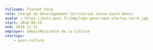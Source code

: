 ```yaml
---
fullname: Florent Facq
role: Chargé de développement territorial Seine-Saint-Denis
avatar : https://beta.gouv.fr/img/logo-generique-startup-carre.jpg
start: 2018-09-25
end: 2018-12-31
employer: admin/Ministère de la Culture
startups:
    - pass-culture
---
```

